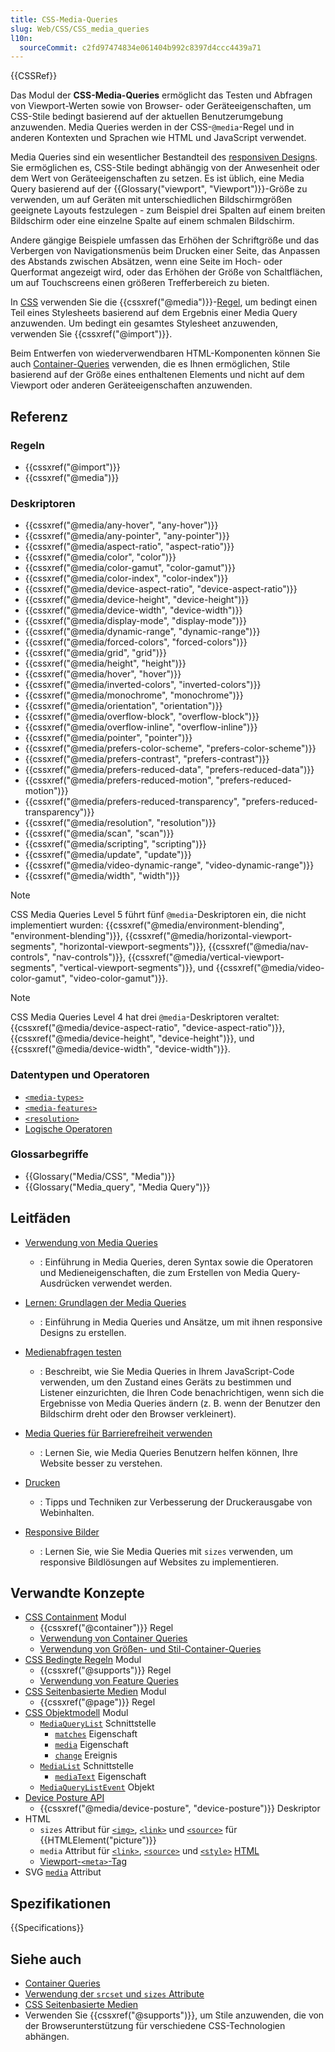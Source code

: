 ```yaml
---
title: CSS-Media-Queries
slug: Web/CSS/CSS_media_queries
l10n:
  sourceCommit: c2fd97474834e061404b992c8397d4ccc4439a71
---
```


{{CSSRef}}

Das Modul der **CSS-Media-Queries** ermöglicht das Testen und Abfragen von Viewport-Werten sowie von Browser- oder Geräteeigenschaften, um CSS-Stile bedingt basierend auf der aktuellen Benutzerumgebung anzuwenden. Media Queries werden in der CSS-`@media`-Regel und in anderen Kontexten und Sprachen wie HTML und JavaScript verwendet.

Media Queries sind ein wesentlicher Bestandteil des [responsiven Designs](/de/docs/Learn_web_development/Core/CSS_layout/Responsive_Design). Sie ermöglichen es, CSS-Stile bedingt abhängig von der Anwesenheit oder dem Wert von Geräteeigenschaften zu setzen. Es ist üblich, eine Media Query basierend auf der {{Glossary("viewport", "Viewport")}}-Größe zu verwenden, um auf Geräten mit unterschiedlichen Bildschirmgrößen geeignete Layouts festzulegen - zum Beispiel drei Spalten auf einem breiten Bildschirm oder eine einzelne Spalte auf einem schmalen Bildschirm.

Andere gängige Beispiele umfassen das Erhöhen der Schriftgröße und das Verbergen von Navigationsmenüs beim Drucken einer Seite, das Anpassen des Abstands zwischen Absätzen, wenn eine Seite im Hoch- oder Querformat angezeigt wird, oder das Erhöhen der Größe von Schaltflächen, um auf Touchscreens einen größeren Trefferbereich zu bieten.

In [CSS](/de/docs/Web/CSS) verwenden Sie die {{cssxref("@media")}}-[Regel](/de/docs/Web/CSS/CSS_syntax/At-rule), um bedingt einen Teil eines Stylesheets basierend auf dem Ergebnis einer Media Query anzuwenden. Um bedingt ein gesamtes Stylesheet anzuwenden, verwenden Sie {{cssxref("@import")}}.

Beim Entwerfen von wiederverwendbaren HTML-Komponenten können Sie auch [Container-Queries](/de/docs/Web/CSS/CSS_containment/Container_queries) verwenden, die es Ihnen ermöglichen, Stile basierend auf der Größe eines enthaltenen Elements und nicht auf dem Viewport oder anderen Geräteeigenschaften anzuwenden.

## Referenz

### Regeln

- {{cssxref("@import")}}
- {{cssxref("@media")}}

### Deskriptoren

- {{cssxref("@media/any-hover", "any-hover")}}
- {{cssxref("@media/any-pointer", "any-pointer")}}
- {{cssxref("@media/aspect-ratio", "aspect-ratio")}}
- {{cssxref("@media/color", "color")}}
- {{cssxref("@media/color-gamut", "color-gamut")}}
- {{cssxref("@media/color-index", "color-index")}}
- {{cssxref("@media/device-aspect-ratio", "device-aspect-ratio")}}
- {{cssxref("@media/device-height", "device-height")}}
- {{cssxref("@media/device-width", "device-width")}}
- {{cssxref("@media/display-mode", "display-mode")}}
- {{cssxref("@media/dynamic-range", "dynamic-range")}}
- {{cssxref("@media/forced-colors", "forced-colors")}}
- {{cssxref("@media/grid", "grid")}}
- {{cssxref("@media/height", "height")}}
- {{cssxref("@media/hover", "hover")}}
- {{cssxref("@media/inverted-colors", "inverted-colors")}}
- {{cssxref("@media/monochrome", "monochrome")}}
- {{cssxref("@media/orientation", "orientation")}}
- {{cssxref("@media/overflow-block", "overflow-block")}}
- {{cssxref("@media/overflow-inline", "overflow-inline")}}
- {{cssxref("@media/pointer", "pointer")}}
- {{cssxref("@media/prefers-color-scheme", "prefers-color-scheme")}}
- {{cssxref("@media/prefers-contrast", "prefers-contrast")}}
- {{cssxref("@media/prefers-reduced-data", "prefers-reduced-data")}}
- {{cssxref("@media/prefers-reduced-motion", "prefers-reduced-motion")}}
- {{cssxref("@media/prefers-reduced-transparency", "prefers-reduced-transparency")}}
- {{cssxref("@media/resolution", "resolution")}}
- {{cssxref("@media/scan", "scan")}}
- {{cssxref("@media/scripting", "scripting")}}
- {{cssxref("@media/update", "update")}}
- {{cssxref("@media/video-dynamic-range", "video-dynamic-range")}}
- {{cssxref("@media/width", "width")}}

> [!NOTE]
> CSS Media Queries Level 5 führt fünf `@media`-Deskriptoren ein, die nicht implementiert wurden: {{cssxref("@media/environment-blending", "environment-blending")}}, {{cssxref("@media/horizontal-viewport-segments", "horizontal-viewport-segments")}}, {{cssxref("@media/nav-controls", "nav-controls")}}, {{cssxref("@media/vertical-viewport-segments", "vertical-viewport-segments")}}, und {{cssxref("@media/video-color-gamut", "video-color-gamut")}}.

> [!NOTE]
> CSS Media Queries Level 4 hat drei `@media`-Deskriptoren veraltet: {{cssxref("@media/device-aspect-ratio", "device-aspect-ratio")}}, {{cssxref("@media/device-height", "device-height")}}, und {{cssxref("@media/device-width", "device-width")}}.

### Datentypen und Operatoren

- [`<media-types>`](/de/docs/Web/CSS/@media#media_types)
- [`<media-features>`](/de/docs/Web/CSS/@media#media_features)
- [`<resolution>`](/de/docs/Web/CSS/resolution)
- [Logische Operatoren](/de/docs/Web/CSS/@media#logical_operators)

### Glossarbegriffe

- {{Glossary("Media/CSS", "Media")}}
- {{Glossary("Media_query", "Media Query")}}

## Leitfäden

- [Verwendung von Media Queries](/de/docs/Web/CSS/CSS_media_queries/Using_media_queries)

  - : Einführung in Media Queries, deren Syntax sowie die Operatoren und Medieneigenschaften, die zum Erstellen von Media Query-Ausdrücken verwendet werden.

- [Lernen: Grundlagen der Media Queries](/de/docs/Learn_web_development/Core/CSS_layout/Media_queries)

  - : Einführung in Media Queries und Ansätze, um mit ihnen responsive Designs zu erstellen.

- [Medienabfragen testen](/de/docs/Web/CSS/CSS_media_queries/Testing_media_queries)

  - : Beschreibt, wie Sie Media Queries in Ihrem JavaScript-Code verwenden, um den Zustand eines Geräts zu bestimmen und Listener einzurichten, die Ihren Code benachrichtigen, wenn sich die Ergebnisse von Media Queries ändern (z. B. wenn der Benutzer den Bildschirm dreht oder den Browser verkleinert).

- [Media Queries für Barrierefreiheit verwenden](/de/docs/Web/CSS/CSS_media_queries/Using_media_queries_for_accessibility)

  - : Lernen Sie, wie Media Queries Benutzern helfen können, Ihre Website besser zu verstehen.

- [Drucken](/de/docs/Web/CSS/CSS_media_queries/Printing)

  - : Tipps und Techniken zur Verbesserung der Druckerausgabe von Webinhalten.

- [Responsive Bilder](/de/docs/Web/HTML/Responsive_images)

  - : Lernen Sie, wie Sie Media Queries mit `sizes` verwenden, um responsive Bildlösungen auf Websites zu implementieren.

## Verwandte Konzepte

- [CSS Containment](/de/docs/Web/CSS/CSS_containment) Modul
  - {{cssxref("@container")}} Regel
  - [Verwendung von Container Queries](/de/docs/Web/CSS/CSS_containment/Container_queries)
  - [Verwendung von Größen- und Stil-Container-Queries](/de/docs/Web/CSS/CSS_containment/Container_size_and_style_queries)
- [CSS Bedingte Regeln](/de/docs/Web/CSS/CSS_conditional_rules) Modul
  - {{cssxref("@supports")}} Regel
  - [Verwendung von Feature Queries](/de/docs/Web/CSS/CSS_conditional_rules/Using_feature_queries)
- [CSS Seitenbasierte Medien](/de/docs/Web/CSS/CSS_paged_media) Modul
  - {{cssxref("@page")}} Regel
- [CSS Objektmodell](/de/docs/Web/API/CSS_Object_Model) Modul
  - [`MediaQueryList`](/de/docs/Web/API/MediaQueryList) Schnittstelle
    - [`matches`](/de/docs/Web/API/MediaQueryList/matches) Eigenschaft
    - [`media`](/de/docs/Web/API/MediaQueryList/media) Eigenschaft
    - [`change`](/de/docs/Web/API/MediaQueryList/change_event) Ereignis
  - [`MediaList`](/de/docs/Web/API/MediaList) Schnittstelle
    - [`mediaText`](/de/docs/Web/API/MediaList/mediaText) Eigenschaft
  - [`MediaQueryListEvent`](/de/docs/Web/API/MediaQueryListEvent) Objekt
- [Device Posture API](/de/docs/Web/API/Device_Posture_API)
  - {{cssxref("@media/device-posture", "device-posture")}} Deskriptor
- HTML
  - `sizes` Attribut für [`<img>`](/de/docs/Web/HTML/Element/img#sizes), [`<link>`](/de/docs/Web/HTML/Element/link#sizes) und [`<source>`](/de/docs/Web/HTML/Element/source#sizes) für {{HTMLElement("picture")}}
  - `media` Attribut für [`<link>`](/de/docs/Web/HTML/Element/link#media), [`<source>`](/de/docs/Web/HTML/Element/source#media) und [`<style>`](/de/docs/Web/HTML/Element/style#media) [HTML](/de/docs/Web/HTML)
  - [Viewport-`<meta>`-Tag](/de/docs/Web/HTML/Viewport_meta_tag)
- SVG [`media`](/de/docs/Web/SVG/Reference/Attribute/media) Attribut

## Spezifikationen

{{Specifications}}

## Siehe auch

- [Container Queries](/de/docs/Web/CSS/CSS_containment/Container_queries)
- [Verwendung der `srcset` und `sizes` Attribute](/de/docs/Web/HTML/Element/img#using_the_srcset_and_sizes_attributes)
- [CSS Seitenbasierte Medien](/de/docs/Web/CSS/CSS_paged_media)
- Verwenden Sie {{cssxref("@supports")}}, um Stile anzuwenden, die von der Browserunterstützung für verschiedene CSS-Technologien abhängen.

